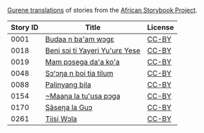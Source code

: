 [Gurene translations](http://my.africanstorybook.org/language/gurene) of stories from the [African Storybook Project](http://my.africanstorybook.org).

Story ID | Title | License
-------- | ----- | -------
0001 | [Budaa n ba'am wɔgε](http://africanstorybook.org/stories/budaa-n-ba’am-wↄgε) | [CC-BY](https://creativecommons.org/licenses/by/3.0/)
0018 | [Beni sɔi ti Yayeri Yu'urɛ Yese](http://africanstorybook.org/stories/beni-sↄi-ti-yayeri-yu’urɛ-yese) | [CC-BY](https://creativecommons.org/licenses/by/3.0/)
0019 | [Mam pɔsega da'a ko'a](http://africanstorybook.org/stories/mam-pͻsega-da’-ko’) | [CC-BY](https://creativecommons.org/licenses/by/3.0/)
0048 | [Sɔʻɔŋa n boi tia tilum](http://africanstorybook.org/stories/sɔʻɔŋ-n-boi-tia-tilum) | [CC-BY](https://creativecommons.org/licenses/by/3.0/)
0088 | [Palinyang bila](http://africanstorybook.org/stories/palinyang-bila) | [CC-BY](https://creativecommons.org/licenses/by/3.0/)
0154 | [~Maaŋa la tu'usa pɔga](http://africanstorybook.org/stories/maaŋ-la-tu’usa-pↄga) | [CC-BY](https://creativecommons.org/licenses/by/3.0/)
0170 | [Sãseŋa la Guɔ](http://africanstorybook.org/stories/sãseŋ-la-guͻ) | [CC-BY](https://creativecommons.org/licenses/by/3.0/)
0261 | [Tiisi Wɔla](http://africanstorybook.org/stories/tiisi-wɔla) | [CC-BY](https://creativecommons.org/licenses/by/3.0/)

